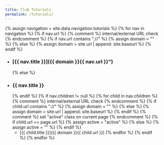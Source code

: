 ```yaml
---
title: Club Tutorials
permalink: /tutorials/
---
```


{% assign navigation = site.data.navigation.tutorials %}
{% for nav in navigation %}
    {% if nav.url %}
      {% comment %} internal/external URL check {% endcomment %}
      {% if nav.url contains "://" %}
        {% assign domain = "" %}
      {% else %}
        {% assign domain = site.url | append: site.baseurl %}
      {% endif %}
- ### [{{ nav.title }}]({{ domain }}{{ nav.url }}")
    {% else %}
- ### {{ nav.title }}
    {% endif %}
    {% if nav.children != null %}
      {% for child in nav.children %}
        {% comment %} internal/external URL check {% endcomment %}
        {% if child.url contains "://" %}
          {% assign domain = "" %}
        {% else %}
          {% assign domain = site.url | append: site.baseurl %}
        {% endif %}
        {% comment %} set "active" class on current page {% endcomment %}
        {% if child.url == page.url %}
          {% assign active = "active" %}
        {% else %}
          {% assign active = "" %}
        {% endif %}
    - [{{ child.title }}]({{ domain }}{{ child.url }})
      {% endfor %}
    {% endif %}
{% endfor %}
